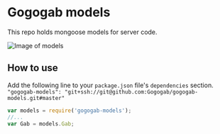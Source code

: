 # Gogogab models

This repo holds mongoose models for server code.

![Image of models](http://m.rgbimg.com/cache1ntWeh/users/e/er/ervinbacik/600/meKTbyK.jpg)

## How to use

Add the following line to your `package.json` file's `dependencies` section.
`"gogogab-models": "git+ssh://git@github.com:Gogogab/gogogab-models.git#master"`

```javascript
var models = require('gogogab-models');
//...
var Gab = models.Gab;
```
